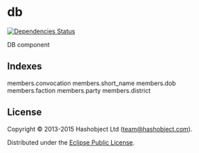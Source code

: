db
==
[![Dependencies Status](http://jarkeeper.com/openrada/db/status.svg)](http://jarkeeper.com/openrada/db)

DB component

## Indexes

members.convocation
members.short_name
members.dob
members.faction
members.party
members.district



## License

Copyright © 2013-2015 Hashobject Ltd (team@hashobject.com).

Distributed under the [Eclipse Public License](http://opensource.org/licenses/eclipse-1.0).
